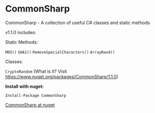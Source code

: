 # CommonSharp
CommonSharp - A collection of useful C# classes and static methods

v1.1.0 includes:

Static Methods:

`MD5()`
`SHA1()`
`RemoveSpecialCharacters()`
`ArrayRand()`

Classes:

`CryptoRandom` (What is it? Visit https://www.nuget.org/packages/CommonSharp/1.1.0)

**Install with nuget:**

`Install-Package CommonSharp`


<a href="https://www.nuget.org/packages/CommonSharp/" target="_blank">CommonSharp at nuget</a>

